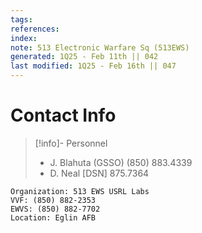 ```yaml
---
tags: 
references:
index:
note: 513 Electronic Warfare Sq (513EWS)
generated: 1Q25 - Feb 11th || 042
last modified: 1Q25 - Feb 16th || 047
---
```


# Contact Info

> [!info]- Personnel
> - J. Blahuta (GSSO) (850) 883.4339
> - D. Neal [DSN] 875.7364

```contact-card
Organization: 513 EWS USRL Labs
VVF: (850) 882-2353
EWVS: (850) 882-7702
Location: Eglin AFB
```